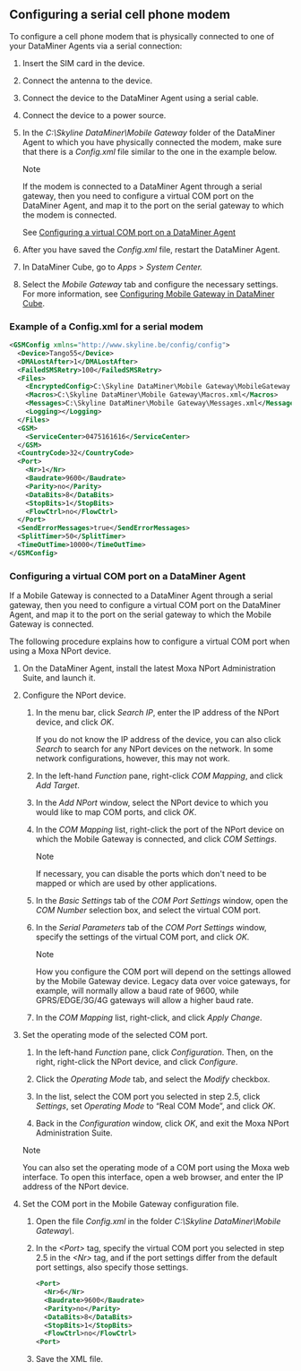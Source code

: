## Configuring a serial cell phone modem

To configure a cell phone modem that is physically connected to one of your DataMiner Agents via a serial connection:

1. Insert the SIM card in the device.

2. Connect the antenna to the device.

3. Connect the device to the DataMiner Agent using a serial cable.

4. Connect the device to a power source.

5. In the *C:\\Skyline DataMiner\\Mobile Gateway* folder of the DataMiner Agent to which you have physically connected the modem, make sure that there is a *Config.xml* file similar to the one in the example below.

    > [!NOTE]
    > If the modem is connected to a DataMiner Agent through a serial gateway, then you need to configure a virtual COM port on the DataMiner Agent, and map it to the port on the serial gateway to which the modem is connected.
    >
    > See [Configuring a virtual COM port on a DataMiner Agent](#configuring-a-virtual-com-port-on-a-dataminer-agent)

6. After you have saved the *Config.xml* file, restart the DataMiner Agent.

7. In DataMiner Cube, go to *Apps* > *System Center.*

8. Select the *Mobile Gateway* tab and configure the necessary settings. For more information, see [Configuring Mobile Gateway in DataMiner Cube](Configuring_Mobile_Gateway_in_DataMiner_Cube.md).

### Example of a Config.xml for a serial modem

```xml
<GSMConfig xmlns="http://www.skyline.be/config/config">
  <Device>Tango55</Device>
  <DMALostAfter>1</DMALostAfter>
  <FailedSMSRetry>100</FailedSMSRetry>
  <Files>
    <EncryptedConfig>C:\Skyline DataMiner\Mobile Gateway\MobileGateway.cfg</EncryptedConfig>
    <Macros>C:\Skyline DataMiner\Mobile Gateway\Macros.xml</Macros>
    <Messages>C:\Skyline DataMiner\Mobile Gateway\Messages.xml</Messages>
    <Logging></Logging>
  </Files>
  <GSM>
    <ServiceCenter>0475161616</ServiceCenter>
  </GSM>
  <CountryCode>32</CountryCode>
  <Port>
    <Nr>1</Nr>
    <Baudrate>9600</Baudrate>
    <Parity>no</Parity>
    <DataBits>8</DataBits>
    <StopBits>1</StopBits>
    <FlowCtrl>no</FlowCtrl>
  </Port>
  <SendErrorMessages>true</SendErrorMessages>
  <SplitTimer>50</SplitTimer>
  <TimeOutTime>10000</TimeOutTime>
</GSMConfig>
```

### Configuring a virtual COM port on a DataMiner Agent

If a Mobile Gateway is connected to a DataMiner Agent through a serial gateway, then you need to configure a virtual COM port on the DataMiner Agent, and map it to the port on the serial gateway to which the Mobile Gateway is connected.

The following procedure explains how to configure a virtual COM port when using a Moxa NPort device.

1. On the DataMiner Agent, install the latest Moxa NPort Administration Suite, and launch it.

2. Configure the NPort device.

    1. In the menu bar, click *Search IP*, enter the IP address of the NPort device, and click *OK*.

        If you do not know the IP address of the device, you can also click *Search* to search for any NPort devices on the network. In some network configurations, however, this may not work.

    2. In the left-hand *Function* pane, right-click *COM Mapping*, and click *Add Target*.

    3. In the *Add NPort* window, select the NPort device to which you would like to map COM ports, and click *OK*.

    4. In the *COM Mapping* list, right-click the port of the NPort device on which the Mobile Gateway is connected, and click *COM Settings*.

        > [!NOTE]
        > If necessary, you can disable the ports which don't need to be mapped or which are used by other applications.

    5. In the *Basic Settings* tab of the *COM Port Settings* window, open the *COM Number* selection box, and select the virtual COM port.

    6. In the *Serial Parameters* tab of the *COM Port Settings* window, specify the settings of the virtual COM port, and click *OK*.

        > [!NOTE]
        > How you configure the COM port will depend on the settings allowed by the Mobile Gateway device. Legacy data over voice gateways, for example, will normally allow a baud rate of 9600, while GPRS/EDGE/3G/4G gateways will allow a higher baud rate.

    7. In the *COM Mapping* list, right-click, and click *Apply Change*.

3. Set the operating mode of the selected COM port.

    1. In the left-hand *Function* pane, click *Configuration*. Then, on the right, right-click the NPort device, and click *Configure*.

    2. Click the *Operating Mode* tab, and select the *Modify* checkbox.

    3. In the list, select the COM port you selected in step 2.5, click *Settings*, set *Operating Mode* to “Real COM Mode”, and click *OK*.

    4. Back in the *Configuration* window, click *OK*, and exit the Moxa NPort Administration Suite.

    > [!NOTE]
    > You can also set the operating mode of a COM port using the Moxa web interface. To open this interface, open a web browser, and enter the IP address of the NPort device.

4. Set the COM port in the Mobile Gateway configuration file.

    1. Open the file *Config.xml* in the folder *C:\\Skyline DataMiner\\Mobile Gateway\\*.

    2. In the *\<Port>* tag, specify the virtual COM port you selected in step 2.5 in the *\<Nr>* tag, and if the port settings differ from the default port settings, also specify those settings.

        ```xml
        <Port>
          <Nr>6</Nr>
          <Baudrate>9600</Baudrate>
          <Parity>no</Parity>
          <DataBits>8</DataBits>
          <StopBits>1</StopBits>
          <FlowCtrl>no</FlowCtrl>
        <Port>
        ```

    3. Save the XML file.
